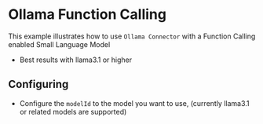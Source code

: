 # Ollama Function Calling 

This example illustrates how to use `Ollama Connector` with a Function Calling enabled Small Language Model

- Best results with llama3.1 or higher

## Configuring 

- Configure the `modelId` to the model you want to use, (currently llama3.1 or related models are supported)